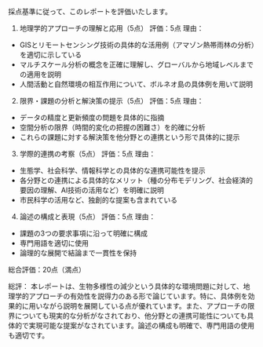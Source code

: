 採点基準に従って、このレポートを評価いたします。

1. 地理学的アプローチの理解と応用（5点）
評価：5点
理由：
- GISとリモートセンシング技術の具体的な活用例（アマゾン熱帯雨林の分析）を適切に示している
- マルチスケール分析の概念を正確に理解し、グローバルから地域レベルまでの適用を説明
- 人間活動と自然環境の相互作用について、ボルネオ島の具体例を用いて説明

2. 限界・課題の分析と解決策の提示（5点）
評価：5点
理由：
- データの精度と更新頻度の問題を具体的に指摘
- 空間分析の限界（時間的変化の把握の困難さ）を的確に分析
- これらの課題に対する解決策を他分野との連携という形で具体的に提示

3. 学際的連携の考察（5点）
評価：5点
理由：
- 生態学、社会科学、情報科学との具体的な連携可能性を提示
- 各分野との連携による具体的なメリット（種の分布モデリング、社会経済的要因の理解、AI技術の活用など）を明確に説明
- 市民科学の活用など、独創的な提案も含まれている

4. 論述の構成と表現（5点）
評価：5点
理由：
- 課題の3つの要求事項に沿って明確に構成
- 専門用語を適切に使用
- 論理的な展開で結論まで一貫性を保持

総合評価：20点（満点）

総評：
本レポートは、生物多様性の減少という具体的な環境問題に対して、地理学的アプローチの有効性を説得力のある形で論じています。特に、具体例を効果的に用いながら説明を展開している点が優れています。また、アプローチの限界についても現実的な分析がなされており、他分野との連携可能性についても具体的で実現可能な提案がなされています。論述の構成も明確で、専門用語の使用も適切です。